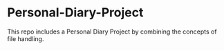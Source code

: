# Personal-Diary-Project
This repo includes a Personal Diary Project by combining the concepts of file handling. 
